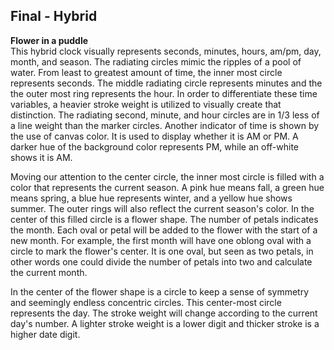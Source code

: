 ## Final - Hybrid

<b> Flower in a puddle </b><br>
This hybrid clock visually represents seconds, minutes, hours, am/pm, day, month, and season. The radiating circles mimic the ripples of a pool of water. From least to greatest amount of time, the inner most circle represents seconds. The middle radiating circle represents minutes and the the outer most ring represents the hour. In order to differentiate these time variables, a heavier stroke weight is utilized to visually create that distinction. The radiating second, minute, and hour circles are in 1/3 less of a line weight than the marker circles. Another indicator of time is shown by the use of canvas color. It is used to display whether it is AM or PM. A darker hue of the background color represents PM, while an off-white shows it is AM.

Moving our attention to the center circle, the inner most circle is filled with a color that represents the current season. A pink hue means fall, a green hue means spring, a blue hue represents winter, and a yellow hue shows summer. The outer rings will also reflect the current season's color. In the center of this filled circle is a flower shape. The number of petals indicates the month. Each oval or petal will be added to the flower with the start of a new month. For example, the first month will have one oblong oval with a circle to mark the flower's center. It is one oval, but seen as two petals, in other words one could divide the number of petals into two and calculate the current month.

In the center of the flower shape is a circle to keep a sense of symmetry and seemingly endless concentric circles. This center-most circle represents the day. The stroke weight will change according to the current day's number. A lighter stroke weight is a lower digit and thicker stroke is a higher date digit.
